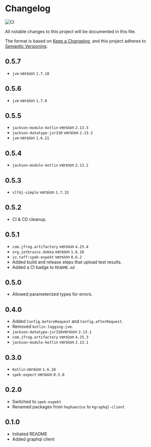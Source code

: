 # Changelog
![CI](https://github.com/tpasipanodya/kgraphql-client/actions/workflows/.github/workflows/release.yaml/badge.svg)

All notable changes to this project will be documented in this file.

The format is based on [Keep a Changelog](https://keepachangelog.com/en/1.0.0/),
and this project adheres to [Semantic Versioning](https://semver.org/spec/v2.0.0.html).

## 0.5.7

- `jvm` version `1.7.10`

## 0.5.6
- `jvm` version `1.7.0`

## 0.5.5
- `jackson-module-kotlin` version `2.13.3`
- `jackson-datatype-jsr310` version `2.13.3`
- `jvm` version `1.6.21`

## 0.5.4
- `jackson-module-kotlin` version `2.13.2`

## 0.5.3
- `slf4j-simple` version `1.7.33`

## 0.5.2
- CI & CD cleanup.

## 0.5.1
- `com.jfrog.artifactory` version `4.25.4`
- `org.jetbrains.dokka` version `1.6.10`
- `io.taff:spek-expekt` version `0.6.2`
- Added build and release steps that upload test results.
- Added a CI badge to `README.md`


## 0.5.0
- Allowed parameterized types for errors.

## 0.4.0
- Added `Config.beforeRequest` and `Config.afterRequest`.
- Removed `kotlin-logging-jvm`.
- `jackson-datatype-jsr310`version `2.13.1`
- `com.jfrog.artifactory` version `4.25.3`
- `jackson-module-kotlin` version `2.13.1`

## 0.3.0

- `Kotlin` version `1.6.10`
- `spek-expect` version `0.5.0`

## 0.2.0

- Switched to `spek-expekt`
- Renamed packages from `hephaestus` to `kgraphql-client`

## 0.1.0

- Initiated README
- Added graphql client
